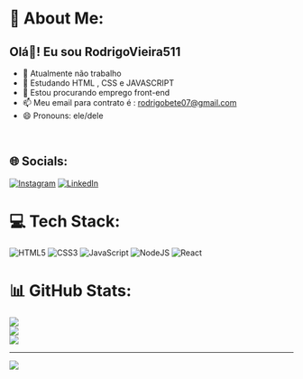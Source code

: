 # 💫 About Me:
## Olá👋! Eu sou RodrigoVieira511

- 🔭 Atualmente não trabalho 
- 🌱 Estudando HTML , CSS e JAVASCRIPT
- 👯 Estou procurando emprego front-end
- 📫 Meu email para contrato é : rodrigobete07@gmail.com
- 😄 Pronouns: ele/dele
<br>


## 🌐 Socials:
[![Instagram](https://img.shields.io/badge/Instagram-%23E4405F.svg?logo=Instagram&logoColor=white)](https://instagram.com/https://www.instagram.com/rodrigo07744/?igsh=dmlwNXlnY3kzMDM3) [![LinkedIn](https://img.shields.io/badge/LinkedIn-%230077B5.svg?logo=linkedin&logoColor=white)](https://www.linkedin.com/in/rodrigo-vieira-da-silva-86a890330/) 

# 💻 Tech Stack:
![HTML5](https://img.shields.io/badge/html5-%23E34F26.svg?style=for-the-badge&logo=html5&logoColor=white) ![CSS3](https://img.shields.io/badge/css3-%231572B6.svg?style=for-the-badge&logo=css3&logoColor=white) ![JavaScript](https://img.shields.io/badge/javascript-%23323330.svg?style=for-the-badge&logo=javascript&logoColor=%23F7DF1E) ![NodeJS](https://img.shields.io/badge/node.js-6DA55F?style=for-the-badge&logo=node.js&logoColor=white) ![React](https://img.shields.io/badge/react-%2320232a.svg?style=for-the-badge&logo=react&logoColor=%2361DAFB)
# 📊 GitHub Stats:
![](https://github-readme-stats.vercel.app/api?username=RodrigoVieira511&theme=github_dark_dimmed&hide_border=false&include_all_commits=false&count_private=false)<br/>
![](https://github-readme-streak-stats.herokuapp.com/?user=RodrigoVieira511&theme=github_dark_dimmed&hide_border=false)<br/>
![](https://github-readme-stats.vercel.app/api/top-langs/?username=RodrigoVieira511&theme=github_dark_dimmed&hide_border=false&include_all_commits=false&count_private=false&layout=compact)

---
[![](https://visitcount.itsvg.in/api?id=RodrigoVieira511&icon=0&color=0)](https://visitcount.itsvg.in)

<!-- Proudly created with GPRM ( https://gprm.itsvg.in ) -->
